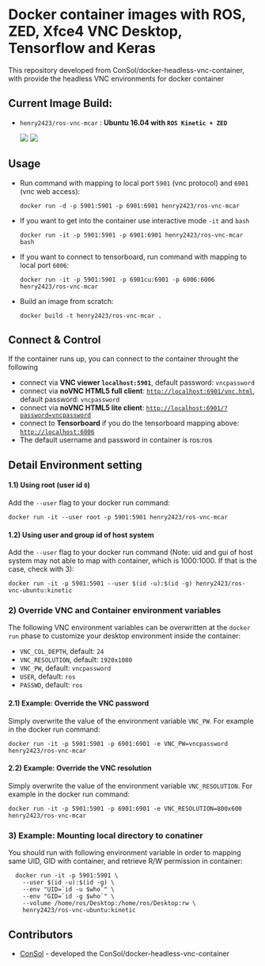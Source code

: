 # Docker container images with ROS, ZED, Xfce4 VNC Desktop, Tensorflow and Keras

This repository developed from ConSol/docker-headless-vnc-container, with provide the headless VNC environments for docker container

## Current Image Build:
* `henry2423/ros-vnc-mcar` : __Ubuntu 16.04 with `ROS Kinetic + ZED`__

  [![](https://images.microbadger.com/badges/version/henry2423/ros-vnc-mcar.svg)](https://hub.docker.com/r/henry2423/ros-vnc-mcar/) [![](https://images.microbadger.com/badges/image/henry2423/ros-vnc-mcar.svg)](https://microbadger.com/images/henry2423/ros-vnc-mcar)

## Usage
- Run command with mapping to local port `5901` (vnc protocol) and `6901` (vnc web access):

      docker run -d -p 5901:5901 -p 6901:6901 henry2423/ros-vnc-mcar

- If you want to get into the container use interactive mode `-it` and `bash`
      
      docker run -it -p 5901:5901 -p 6901:6901 henry2423/ros-vnc-mcar bash

- If you want to connect to tensorboard, run command with mapping to local port `6006`:
      
      docker run -it -p 5901:5901 -p 6901cu:6901 -p 6006:6006 henry2423/ros-vnc-mcar

- Build an image from scratch:

      docker build -t henry2423/ros-vnc-mcar .

## Connect & Control
If the container runs up, you can connect to the container throught the following 
* connect via __VNC viewer `localhost:5901`__, default password: `vncpassword`
* connect via __noVNC HTML5 full client__: [`http://localhost:6901/vnc.html`](http://localhost:6901/vnc.html), default password: `vncpassword` 
* connect via __noVNC HTML5 lite client__: [`http://localhost:6901/?password=vncpassword`](http://localhost:6901/?password=vncpassword) 
* connect to __Tensorboard__ if you do the tensorboard mapping above: [`http://localhost:6006`](http://localhost:6006)
* The default username and password in container is ros:ros

## Detail Environment setting

#### 1.1) Using root (user id `0`)
Add the `--user` flag to your docker run command:

    docker run -it --user root -p 5901:5901 henry2423/ros-vnc-mcar

#### 1.2) Using user and group id of host system
Add the `--user` flag to your docker run command (Note: uid and gui of host system may not able to map with container, which is 1000:1000. If that is the case, check with 3):

    docker run -it -p 5901:5901 --user $(id -u):$(id -g) henry2423/ros-vnc-ubuntu:kinetic

### 2) Override VNC and Container environment variables
The following VNC environment variables can be overwritten at the `docker run` phase to customize your desktop environment inside the container:
* `VNC_COL_DEPTH`, default: `24`
* `VNC_RESOLUTION`, default: `1920x1080`
* `VNC_PW`, default: `vncpassword`
* `USER`, default: `ros`
* `PASSWD`, default: `ros`

#### 2.1) Example: Override the VNC password
Simply overwrite the value of the environment variable `VNC_PW`. For example in
the docker run command:

    docker run -it -p 5901:5901 -p 6901:6901 -e VNC_PW=vncpassword henry2423/ros-vnc-mcar

#### 2.2) Example: Override the VNC resolution
Simply overwrite the value of the environment variable `VNC_RESOLUTION`. For example in
the docker run command:

    docker run -it -p 5901:5901 -p 6901:6901 -e VNC_RESOLUTION=800x600 henry2423/ros-vnc-mcar

### 3) Example: Mounting local directory to conatiner
You should run with following environment variable in order to mapping same UID, GID with container, and retrieve R/W permission in container:

      docker run -it -p 5901:5901 \
        --user $(id -u):$(id -g) \
        --env "UID=`id -u $who`" \
        --env "GID=`id -g $who`" \
        --volume /home/ros/Desktop:/home/ros/Desktop:rw \
        henry2423/ros-vnc-ubuntu:kinetic


## Contributors

* [ConSol](https://github.com/ConSol/docker-headless-vnc-container) - developed the ConSol/docker-headless-vnc-container
